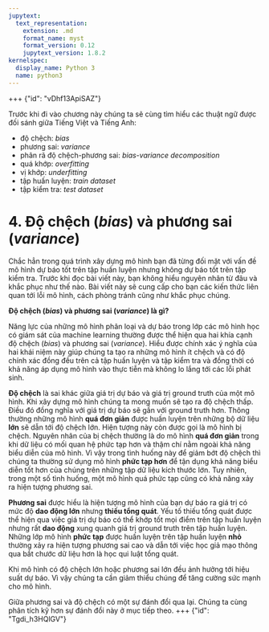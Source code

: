 ```yaml
---
jupytext:
  text_representation:
    extension: .md
    format_name: myst
    format_version: 0.12
    jupytext_version: 1.8.2
kernelspec:
  display_name: Python 3
  name: python3
---
```


+++ {"id": "vDhf13ApiSAZ"}

Trước khi đi vào chương này chúng ta sẽ cùng tìm hiểu các thuật ngữ được đối sánh giữa Tiếng Việt và Tiếng Anh:

* độ chệch: _bias_
* phương sai: _variance_
* phân rã độ chệch-phương sai: _bias-variance decomposition_
* quá khớp: _overfitting_
* vị khớp: _underfitting_
* tập huấn luyện: _train dataset_
* tập kiểm tra: _test dataset_

# 4. Độ chệch (_bias_) và phương sai (_variance_)

Chắc hẳn trong quá trình xây dựng mô hình bạn đã từng đối mặt với vấn đề mô hình dự báo tốt trên tập huấn luyện nhưng không dự báo tốt trên tập kiểm tra. Trước khi đọc bài viết này, bạn không hiểu nguyên nhân từ đâu và khắc phục như thế nào. Bài viết này sẽ cung cấp cho bạn các kiến thức liên quan tới lỗi mô hình, cách phòng tránh cũng như khắc phục chúng.

**Độ chệch (_bias_) và phương sai (_variance_) là gì?**

Năng lực của những mô hình phân loại và dự báo trong lớp các mô hình học có giám sát của machine learning thường được thể hiện qua hai khía cạnh độ chệch (_bias_) và phương sai (_variance_). Hiểu được chính xác ý nghĩa của hai khái niệm này giúp chúng ta tạo ra những mô hình ít chệch và có độ chính xác đồng đều trên cả tập huấn luyện và tập kiểm tra và đồng thời có khả năng áp dụng mô hình vào thực tiễn mà không lo lắng tới các lỗi phát sinh.

**Độ chệch** là sai khác giữa giá trị dự báo và giá trị ground truth của một mô hình. Khi xây dựng mô hình chúng ta mong muốn sẽ tạo ra độ chệch thấp. Điều đó đồng nghĩa với giá trị dự báo sẽ gần với ground truth hơn. Thông thường những mô hình **quá đơn giản** được huấn luyện trên những bộ dữ liệu **lớn** sẽ dẫn tới độ chệch lớn. Hiện tượng này còn được gọi là mô hình bị chệch. Nguyên nhân của bị chệch thường là do mô hình **quá đơn giản** trong khi dữ liệu có mối quan hệ phức tạp hơn và thậm chí nằm ngoài khả năng biểu diễn của mô hình. Vì vậy trong tình huống này để giảm bớt độ chệch thì chúng ta thường sử dụng mô hình **phức tạp hơn** để tận dụng khả năng biểu diễn tốt hơn của chúng trên những tập dữ liệu kích thước lớn. Tuy nhiên, trong một số tình huống, một mô hình quá phức tạp cũng có khả năng xảy ra hiện tượng phương sai.

**Phương sai** được hiểu là hiện tượng mô hình của bạn dự báo ra giá trị có mức độ **dao động lớn** nhưng **thiếu tổng quát**. Yếu tố thiếu tổng quát được thể hiện qua việc giá trị dự báo có thể khớp tốt mọi điểm trên tập huấn luyện nhưng rất **dao động** xung quanh giá trị ground truth trên tập huấn luyện. Những lớp mô hình **phức tạp** được huấn luyện trên tập huấn luyện **nhỏ** thường xảy ra hiện tượng phương sai cao và dẫn tới việc học giả mạo thông qua bắt chước dữ liệu hơn là học qui luật tổng quát.

Khi mô hình có độ chệch lớn hoặc phương sai lớn đều ảnh hưởng tới hiệu suất dự báo. Vì vậy chúng ta cần giảm thiểu chúng để tăng cường sức mạnh cho mô hình.

Giữa phương sai và độ chệch có một sự đánh đổi qua lại. Chúng ta cùng phân tích kỹ hơn sự đánh đổi này ở mục tiếp theo.
+++ {"id": "Tgdi_h3HQlGV"}